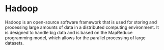 # Hadoop
Hadoop is an open-source software framework that is used for storing and processing large amounts of data in a distributed computing environment. It is designed to handle big data and is based on the MapReduce programming model, which allows for the parallel processing of large datasets.
